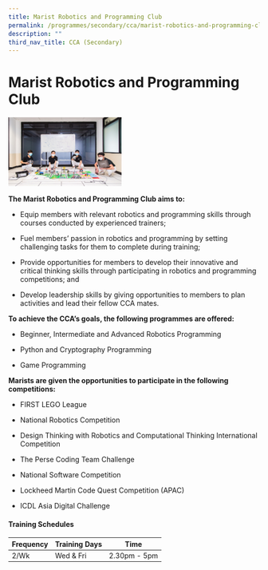 ```yaml
---
title: Marist Robotics and Programming Club
permalink: /programmes/secondary/cca/marist-robotics-and-programming-club/
description: ""
third_nav_title: CCA (Secondary)
---
```

# Marist Robotics and Programming Club

<img src="/images/CCA/Secondary/robotics_v2.jpg"  
     style="width:45%">


**The Marist Robotics and Programming Club aims to:**

*   Equip members with relevant robotics and programming skills through courses conducted by experienced trainers;  
    
*   Fuel members’ passion in robotics and programming by setting challenging tasks for them to complete during training;  
    
*   Provide opportunities for members to develop their innovative and critical thinking skills through participating in robotics and programming competitions; and  
    
*   Develop leadership skills by giving opportunities to members to plan activities and lead their fellow CCA mates.  
    

**To achieve the CCA’s goals, the following programmes are offered:**

*   Beginner, Intermediate and Advanced Robotics Programming  
    
*   Python and Cryptography Programming  
    
*   Game Programming  
    

  

**Marists are given the opportunities to participate in the following competitions:**

*   FIRST LEGO League  
    
*   National Robotics Competition  
    
*   Design Thinking with Robotics and Computational Thinking International Competition  
    
*   The Perse Coding Team Challenge
*   National Software Competition
*   Lockheed Martin Code Quest Competition (APAC)
*   ICDL Asia Digital Challenge


#### Training Schedules

<table>
<thead>
  <tr>
    <th>Frequency</th>
    <th>Training Days</th>
    <th>Time</th>
  </tr>
</thead>
<tbody>
  <tr>
    <td>2/Wk</td>
    <td>Wed &amp; Fri</td>
    <td>2.30pm - 5pm</td>
  </tr>
</tbody>
</table>